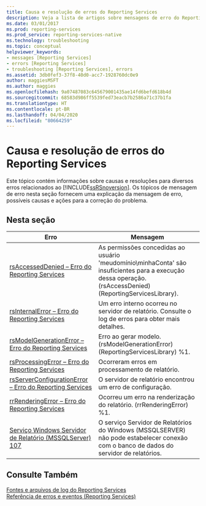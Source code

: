 ```yaml
---
title: Causa e resolução de erros do Reporting Services
description: Veja a lista de artigos sobre mensagens de erro do Reporting Services. Cada artigo explica a mensagem de erro, as possíveis causas e como corrigir o problema.
ms.date: 03/01/2017
ms.prod: reporting-services
ms.prod_service: reporting-services-native
ms.technology: troubleshooting
ms.topic: conceptual
helpviewer_keywords:
- messages [Reporting Services]
- errors [Reporting Services]
- troubleshooting [Reporting Services], errors
ms.assetid: 3db0fef3-37f8-40d0-acc7-1928760dc0e9
author: maggiesMSFT
ms.author: maggies
ms.openlocfilehash: 9a07487083c645679001435ae14fd6befd618b4d
ms.sourcegitcommit: 68583d986ff5539fed73eacb7b2586a71c37b1fa
ms.translationtype: HT
ms.contentlocale: pt-BR
ms.lasthandoff: 04/04/2020
ms.locfileid: "80664259"
---
```

# <a name="cause-and-resolution-of-reporting-services-errors"></a>Causa e resolução de erros do Reporting Services
  Este tópico contém informações sobre causas e resoluções para diversos erros relacionados ao [!INCLUDE[ssRSnoversion](../../includes/ssrsnoversion-md.md)]. Os tópicos de mensagem de erro nesta seção fornecem uma explicação da mensagem de erro, possíveis causas e ações para a correção do problema.  
  
## <a name="in-this-section"></a>Nesta seção  
  
|Erro|Mensagem|  
|-----------|-------------|  
|[rsAccessedDenied – Erro do Reporting Services](../../reporting-services/troubleshooting/rsaccesseddenied-reporting-services-error.md)|As permissões concedidas ao usuário 'meudomínio\minhaConta' são insuficientes para a execução dessa operação. (rsAccessDenied) (ReportingServicesLibrary).|  
|[rsInternalError – Erro do Reporting Services](../../reporting-services/troubleshooting/rsinternalerror-reporting-services-error.md)|Um erro interno ocorreu no servidor de relatório. Consulte o log de erros para obter mais detalhes.|  
|[rsModelGenerationError – Erro do Reporting Services](../../reporting-services/troubleshooting/rsmodelgenerationerror-reporting-services-error.md)|Erro ao gerar modelo. (rsModelGenerationError) (ReportingServicesLibrary) %1.|  
|[rsProcessingError – Erro do Reporting Services](../../reporting-services/troubleshooting/rsprocessingerror-reporting-services-error.md)|Ocorreram erros em processamento de relatório.|  
|[rsServerConfigurationError – Erro do Reporting Services](../../reporting-services/troubleshooting/rsserverconfigurationerror-reporting-services-error.md)|O servidor de relatório encontrou um erro de configuração.|  
|[rrRenderingError – Erro do Reporting Services](../../reporting-services/troubleshooting/rrrenderingerror-reporting-services-error.md)|Ocorreu um erro na renderização do relatório. (rrRenderingError) %1.|  
|[Serviço Windows Servidor de Relatório &#40;MSSQLServer&#41; 107](../../reporting-services/troubleshooting/report-server-windows-service-mssqlserver-107.md)|O serviço Servidor de Relatórios do Windows (MSSQLSERVER) não pode estabelecer conexão com o banco de dados do servidor de relatórios.|  
  
## <a name="see-also"></a>Consulte Também  
 [Fontes e arquivos de log do Reporting Services](../../reporting-services/report-server/reporting-services-log-files-and-sources.md)   
 [Referência de erros e eventos &#40;Reporting Services&#41;](../../reporting-services/troubleshooting/errors-and-events-reference-reporting-services.md)  
  
  
